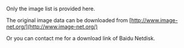 Only the image list is provided here.

The original image data can be downloaded from [http://www.image-net.org/](http://www.image-net.org/)

Or you can contact me for a download link of Baidu Netdisk.